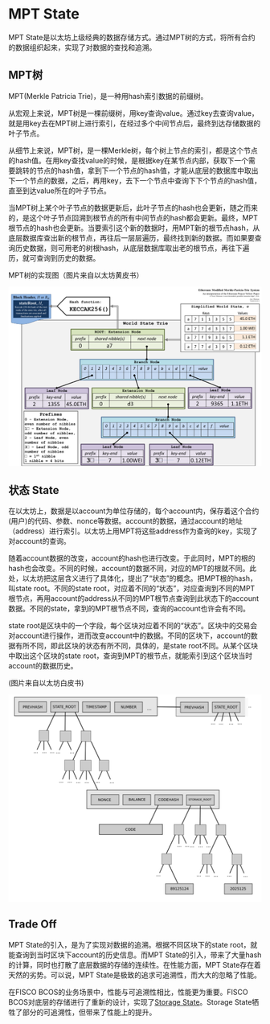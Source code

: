 # MPT State

MPT State是以太坊上级经典的数据存储方式。通过MPT树的方式，将所有合约的数据组织起来，实现了对数据的查找和追溯。

## MPT树

MPT(Merkle Patricia Trie)，是一种用hash索引数据的前缀树。

从宏观上来说，MPT树是一棵前缀树，用key查询value。通过key去查询value，就是用key去在MPT树上进行索引，在经过多个中间节点后，最终到达存储数据的叶子节点。

从细节上来说，MPT树，是一棵Merkle树，每个树上节点的索引，都是这个节点的hash值。在用key查找value的时候，是根据key在某节点内部，获取下一个需要跳转的节点的hash值，拿到下一个节点的hash值，才能从底层的数据库中取出下一个节点的数据，之后，再用key，去下一个节点中查询下下个节点的hash值，直至到达value所在的叶子节点。

当MPT树上某个叶子节点的数据更新后，此叶子节点的hash也会更新，随之而来的，是这个叶子节点回溯到根节点的所有中间节点的hash都会更新。最终，MPT根节点的hash也会更新。当要索引这个新的数据时，用MPT新的根节点hash，从底层数据库查出新的根节点，再往后一层层遍历，最终找到新的数据。而如果要查询历史数据，则可用老的树根hash，从底层数据库取出老的根节点，再往下遍历，就可查询到历史的数据。

MPT树的实现图（图片来自以太坊黄皮书）

![](../../../images/storage/mpt.png)

## 状态 State

在以太坊上，数据是以account为单位存储的，每个account内，保存着这个合约(用户)的代码、参数、nonce等数据。account的数据，通过account的地址（address）进行索引。以太坊上用MPT将这些address作为查询的key，实现了对account的查询。

随着account数据的改变，account的hash也进行改变。于此同时，MPT的根的hash也会改变。不同的时候，account的数据不同，对应的MPT的根就不同。此处，以太坊把这层含义进行了具体化，提出了“状态”的概念。把MPT根的hash，叫state root。不同的state root，对应着不同的“状态”，对应查询到不同的MPT根节点，再用account的address从不同的MPT根节点查询到此状态下的account数据。不同的state，拿到的MPT根节点不同，查询的account也许会有不同。

state root是区块中的一个字段，每个区块对应着不同的“状态”。区块中的交易会对account进行操作，进而改变account中的数据。不同的区块下，account的数据有所不同，即此区块的状态有所不同，具体的，是state root不同。从某个区块中取出这个区块的state root，查询到MPT的根节点，就能索引到这个区块当时account的数据历史。

(图片来自以太坊白皮书)

![](../../../images/storage/mpt_state.png)

## Trade Off

MPT State的引入，是为了实现对数据的追溯。根据不同区块下的state root，就能查询到当时区块下account的历史信息。而MPT State的引入，带来了大量hash的计算，同时也打散了底层数据的存储的连续性。在性能方面，MPT State存在着天然的劣势。可以说，MPT State是极致的追求可追溯性，而大大的忽略了性能。

在FISCO BCOS的业务场景中，性能与可追溯性相比，性能更为重要。FISCO BCOS对底层的存储进行了重新的设计，实现了[Storage State](storage.md)。Storage State牺牲了部分的可追溯性，但带来了性能上的提升。



